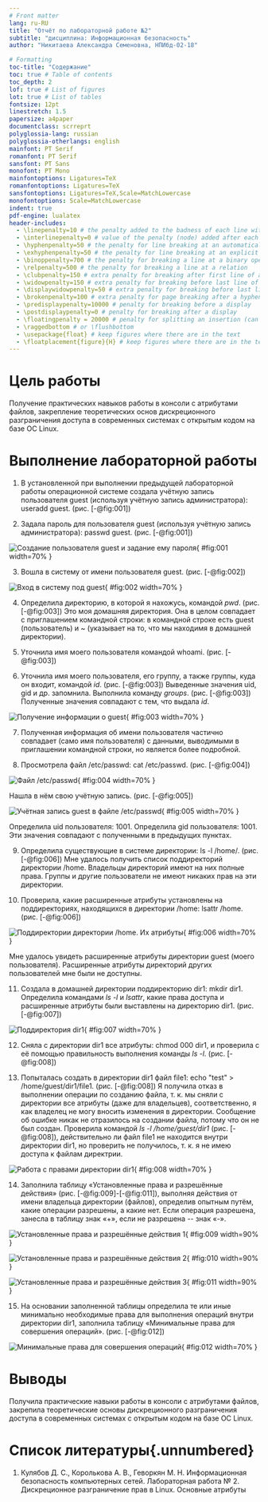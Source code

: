 ```yaml
---
# Front matter
lang: ru-RU
title: "Отчёт по лабораторной работе №2"
subtitle: "дисциплина: Информационная безопасность"
author: "Никитаева Александра Семеновна, НПИбд-02-18"

# Formatting
toc-title: "Содержание"
toc: true # Table of contents
toc_depth: 2
lof: true # List of figures
lot: true # List of tables
fontsize: 12pt
linestretch: 1.5
papersize: a4paper
documentclass: scrreprt
polyglossia-lang: russian
polyglossia-otherlangs: english
mainfont: PT Serif
romanfont: PT Serif
sansfont: PT Sans
monofont: PT Mono
mainfontoptions: Ligatures=TeX
romanfontoptions: Ligatures=TeX
sansfontoptions: Ligatures=TeX,Scale=MatchLowercase
monofontoptions: Scale=MatchLowercase
indent: true
pdf-engine: lualatex
header-includes:
  - \linepenalty=10 # the penalty added to the badness of each line within a paragraph (no associated penalty node) Increasing the value makes tex try to have fewer lines in the paragraph.
  - \interlinepenalty=0 # value of the penalty (node) added after each line of a paragraph.
  - \hyphenpenalty=50 # the penalty for line breaking at an automatically inserted hyphen
  - \exhyphenpenalty=50 # the penalty for line breaking at an explicit hyphen
  - \binoppenalty=700 # the penalty for breaking a line at a binary operator
  - \relpenalty=500 # the penalty for breaking a line at a relation
  - \clubpenalty=150 # extra penalty for breaking after first line of a paragraph
  - \widowpenalty=150 # extra penalty for breaking before last line of a paragraph
  - \displaywidowpenalty=50 # extra penalty for breaking before last line before a display math
  - \brokenpenalty=100 # extra penalty for page breaking after a hyphenated line
  - \predisplaypenalty=10000 # penalty for breaking before a display
  - \postdisplaypenalty=0 # penalty for breaking after a display
  - \floatingpenalty = 20000 # penalty for splitting an insertion (can only be split footnote in standard LaTeX)
  - \raggedbottom # or \flushbottom
  - \usepackage{float} # keep figures where there are in the text
  - \floatplacement{figure}{H} # keep figures where there are in the text
---
```


# Цель работы

Получение практических навыков работы в консоли с атрибутами файлов, закрепление теоретических основ дискреционного разграничения доступа в современных 
системах с открытым кодом на базе ОС Linux.

# Выполнение лабораторной работы

1. В установленной при выполнении предыдущей лабораторной работы операционной системе создала учётную запись пользователя guest (используя учётную запись 
администратора): useradd guest. (рис. [-@fig:001])

2. Задала пароль для пользователя guest (используя учётную запись администратора): passwd guest. (рис. [-@fig:001])

![Создание пользователя guest и задание ему пароля](image/1.png){ #fig:001 width=70% }

3. Вошла в систему от имени пользователя guest. (рис. [-@fig:002])

![Вход в систему под guest](image/2.png){ #fig:002 width=70% }

4. Определила директорию, в которой я нахожусь, командой *pwd*. (рис. [-@fig:003]) Это моя домашняя директория. Она в целом совпадает с приглашением командной 
строки: в командной строке есть guest (пользователь) и ~ (указывает на то, что мы находимя в домашней директории).

5. Уточнила имя моего пользователя командой whoami. (рис. [-@fig:003])

6. Уточнила имя моего пользователя, его группу, а также группы, куда он входит, командой *id*. (рис. [-@fig:003]) Выведенные значения uid, gid и др. 
запомнила. Выполнила команду *groups*. (рис. [-@fig:003]) Полученные значения совпадают с тем, что выдала *id*.

![Получение информации о guest](image/3.png){ #fig:003 width=70% }

7. Полученная информация об имени пользователя частично совпадает (само имя пользователя) с данными, выводимыми в приглашении командной строки, но является 
более подробной.

8. Просмотрела файл /etc/passwd: cat /etc/passwd. (рис. [-@fig:004]) 

![Файл /etc/passwd](image/4.png){ #fig:004 width=70% }

Нашла в нём свою учётную запись. (рис. [-@fig:005]) 

![Учётная запись guest в файле /etc/passwd](image/5.png){ #fig:005 width=70% }

Определила uid пользователя: 1001. Определила gid пользователя: 1001. Эти значения совпадают с полученными в предыдущих пунктах.

9. Определила существующие в системе директории: ls -l /home/. (рис. [-@fig:006]) Мне удалось получить список поддиректорий директории /home. Владельцы 
директорий имеют на них полные права. Группы и другие пользователи не имеют никаких прав на эти директории.

10. Проверила, какие расширенные атрибуты установлены на поддиректориях, находящихся в директории /home: lsattr /home. (рис. [-@fig:006]) 

![Поддиректории директории /home. Их атрибуты](image/6.png){ #fig:006 width=70% }

Мне удалось увидеть расширенные атрибуты директории guest (моего пользователя). Расширенные атрибуты директорий других пользователей мне были не доступны.

11. Создала в домашней директории поддиректорию dir1: mkdir dir1. Определила командами *ls -l* и *lsattr*, какие права доступа и расширенные атрибуты были 
выставлены на директорию dir1. (рис. [-@fig:007])

![Поддиректория dir1](image/7.png){ #fig:007 width=70% }

12. Сняла с директории dir1 все атрибуты: chmod 000 dir1, и проверила с её помощью правильность выполнения команды *ls -l*. (рис. [-@fig:008])

13. Попыталась создать в директории dir1 файл file1: echo "test" > /home/guest/dir1/file1. (рис. [-@fig:008]) Я получила отказ в выполнении операции по 
созданию файла, т. к. мы сняли с директории все атрибуты (даже для владельцев), соответственно, я как владелец не могу вносить изменения в директории. 
Сообщение об ошибке никак не отразилось на создании файла, потому что он не был создан. Проверила командой *ls -l /home/guest/dir1* (рис. [-@fig:008]), 
действительно ли файл file1 не находится внутри директории dir1, но проверить не получилось, т. к. я не имею доступа к файлам директрии.

![Работа с правами директории dir1](image/8.png){ #fig:008 width=70% }

14. Заполнила таблицу «Установленные права и разрешённые действия» (рис. [-@fig:009]-[-@fig:011]), выполняя действия от имени владельца директории (файлов), определив 
опытным путём, какие операции разрешены, а какие нет. Если операция разрешена, занесла в таблицу знак «+», если не разрешена -- знак «-».

![Установленные права и разрешённые действия 1](image/9.png){ #fig:009 width=90% }

![Установленные права и разрешённые действия 2](image/10.png){ #fig:010 width=90% }

![Установленные права и разрешённые действия 3](image/11.png){ #fig:011 width=90% }

15. На основании заполненной таблицы определила те или иные минимально необходимые права для выполнения операций внутри директории dir1, заполнила таблицу
«Минимальные права для совершения операций». (рис. [-@fig:012])

![Минимальные права для совершения операций](image/12.png){ #fig:012 width=70% }

# Выводы

Получила практические навыки работы в консоли с атрибутами файлов, закрепила теоретические основы дискреционного разграничения доступа в современных 
системах с открытым кодом на базе ОС Linux.

# Список литературы{.unnumbered}

1. Кулябов Д. С., Королькова А. В., Геворкян М. Н. Информационная безопасность компьютерных сетей. Лабораторная работа № 2. Дискреционное разграничение прав 
в Linux. Основные атрибуты